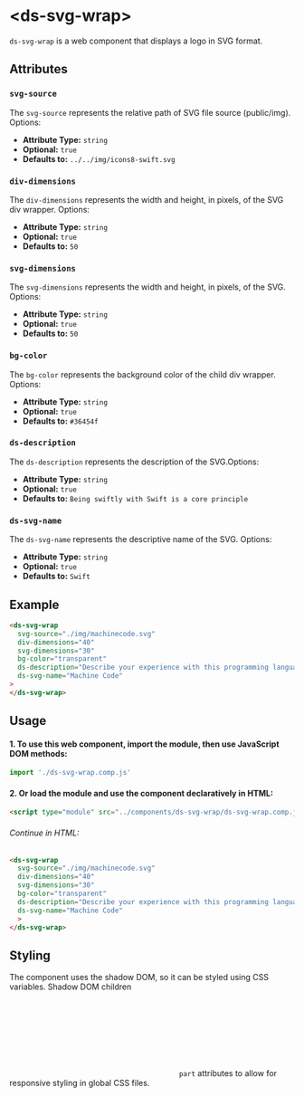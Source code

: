  # &lt;ds-svg-wrap&gt;

`ds-svg-wrap` is a web component that displays a logo in SVG format.

## Attributes

### `svg-source`
The `svg-source` represents the relative path of SVG file source (public/img). Options:

- **Attribute Type:** `string`
- **Optional:** `true`
- **Defaults to:** `../../img/icons8-swift.svg`

### `div-dimensions`
The `div-dimensions` represents the width and height, in pixels, of the SVG div wrapper. Options:

- **Attribute Type:** `string`
- **Optional:** `true`
- **Defaults to:** `50`


### `svg-dimensions`
The `svg-dimensions` represents the width and height, in pixels, of the SVG. Options:
- **Attribute Type:** `string`
- **Optional:** `true`
- **Defaults to:** `50`

### `bg-color`
The `bg-color` represents the background color of the child div wrapper. Options:
- **Attribute Type:** `string`
- **Optional:** `true`
- **Defaults to:** `#36454f`

### `ds-description`
The `ds-description` represents the description of the SVG.Options:
- **Attribute Type:** `string`
- **Optional:** `true`
- **Defaults to:** `Being swiftly with Swift is a core principle`

### `ds-svg-name`
The `ds-svg-name` represents the descriptive name of the SVG. Options:
- **Attribute Type:** `string`
- **Optional:** `true`
- **Defaults to:** `Swift`

## Example

```html
<ds-svg-wrap 
  svg-source="./img/machinecode.svg" 
  div-dimensions="40" 
  svg-dimensions="30"
  bg-color="transparent"
  ds-description="Describe your experience with this programming language/tool."
  ds-svg-name="Machine Code"
>
</ds-svg-wrap>
```

## Usage

#### 1. To use this web component, import the module, then use JavaScript DOM methods:

```javascript
import './ds-svg-wrap.comp.js'
```

#### 2. Or load the module and use the component declaratively in HTML:

```html
<script type="module" src="../components/ds-svg-wrap/ds-svg-wrap.comp.js"></script>
```

###### Continue in HTML:

```html
<ds-svg-wrap 
  svg-source="./img/machinecode.svg" 
  div-dimensions="40" 
  svg-dimensions="30"
  bg-color="transparent"
  ds-description="Describe your experience with this programming language/tool."
  ds-svg-name="Machine Code"
  >
</ds-svg-wrap>
```

## Styling
The component uses the shadow DOM, so it can be styled using CSS variables. Shadow DOM children <SVG> have `part` attributes to allow for responsive styling in global CSS files.
